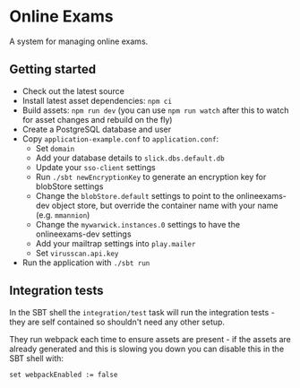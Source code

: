 # Online Exams

A system for managing online exams.

Getting started
---------------

* Check out the latest source
* Install latest asset dependencies: `npm ci`
* Build assets: `npm run dev` (you can use `npm run watch` after this to watch for asset changes and rebuild on the fly)
* Create a PostgreSQL database and user
* Copy `application-example.conf` to `application.conf`:
  * Set `domain`
  * Add your database details to `slick.dbs.default.db`
  * Update your `sso-client` settings
  * Run `./sbt newEncryptionKey` to generate an encryption key for blobStore settings
  * Change the `blobStore.default` settings to point to the onlineexams-dev object store, but override the container name with your name (e.g. `mmannion`)
  * Change the `mywarwick.instances.0` settings to have the onlineexams-dev settings
  * Add your mailtrap settings into `play.mailer`
  * Set `virusscan.api.key`
* Run the application with `./sbt run`

Integration tests
-----------------

In the SBT shell the `integration/test` task will run the integration tests - they are self contained so shouldn't need any other setup.

They run webpack each time to ensure assets are present - if the assets are already generated and this is slowing you down you can disable this in the SBT shell with:

    set webpackEnabled := false
